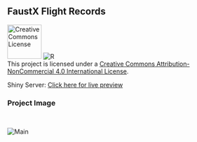 ## FaustX Flight Records

 <a href="http://creativecommons.org/licenses/by-nc/4.0/" rel="license"><img width="78px" style="border-width: 0;" src="https://i.creativecommons.org/l/by-nc/4.0/88x31.png" alt="Creative Commons License" /></a>
 ![R](https://img.shields.io/badge/R-000000?style=for-the-badge&logo=r&logoColor=white)
<br/>
This project is licensed under a <a href="http://creativecommons.org/licenses/by-nc/4.0/" rel="license">Creative Commons Attribution-NonCommercial 4.0 International License</a>.

<div><span>Shiny Server: </span><a href="https://faustx.shinyapps.io/fx-statistics/" target="_blank">Click here for live preview</a></div>

### Project Image

<br/>

![Main](https://user-images.githubusercontent.com/61010367/174882778-5c1be477-7f03-4a44-9767-835b7476a6ce.png)






